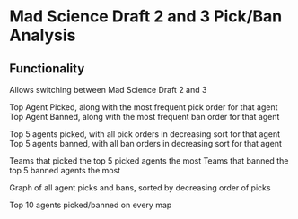 # Mad Science Draft 2 and 3 Pick/Ban Analysis

## Functionality

Allows switching between Mad Science Draft 2 and 3

Top Agent Picked, along with the most frequent pick order for that agent
Top Agent Banned, along with the most frequent ban order for that agent

Top 5 agents picked, with all pick orders in decreasing sort for that agent
Top 5 agents banned, with all ban orders in decreasing sort for that agent

Teams that picked the top 5 picked agents the most
Teams that banned the top 5 banned agents the most

Graph of all agent picks and bans, sorted by decreasing order of picks

Top 10 agents picked/banned on every map